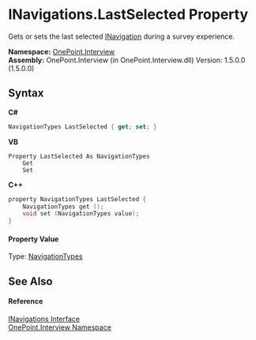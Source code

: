 # INavigations.LastSelected Property 
 

Gets or sets the last selected <a href="T_OnePoint_Interview_INavigation">INavigation</a> during a survey experience.

**Namespace:**&nbsp;<a href="N_OnePoint_Interview">OnePoint.Interview</a><br />**Assembly:**&nbsp;OnePoint.Interview (in OnePoint.Interview.dll) Version: 1.5.0.0 (1.5.0.0)

## Syntax

**C#**<br />
``` C#
NavigationTypes LastSelected { get; set; }
```

**VB**<br />
``` VB
Property LastSelected As NavigationTypes
	Get
	Set
```

**C++**<br />
``` C++
property NavigationTypes LastSelected {
	NavigationTypes get ();
	void set (NavigationTypes value);
}
```


#### Property Value
Type: <a href="T_OnePoint_Interview_NavigationTypes">NavigationTypes</a>

## See Also


#### Reference
<a href="T_OnePoint_Interview_INavigations">INavigations Interface</a><br /><a href="N_OnePoint_Interview">OnePoint.Interview Namespace</a><br />